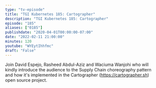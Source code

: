 ```yaml
---
type: "tv-episode"
title: "TGI Kubernetes 185: Cartographer"
description: "TGI Kubernetes 185: Cartographer"
episode: "185"
aliases: ["0185"]
publishdate: "2020-04-01T00:00:00-07:00"
date: "2022-02-11 21:00:00"
minutes: 120
youtube: "WYEytIhhfmc"
draft: "False"
---
```


Join David Espejo,  Rasheed Abdul-Aziz and Waciuma Wanjohi who will kindly introduce the audience to the Supply Chain choreography pattern and how it's implemented in the Cartographer (https://cartographer.sh) open source project.